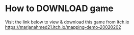 # How to DOWNLOAD game
Visit the link below to view & download this game from Itch.io
https://marjanahmed21.itch.io/mapping-demo-20020202
